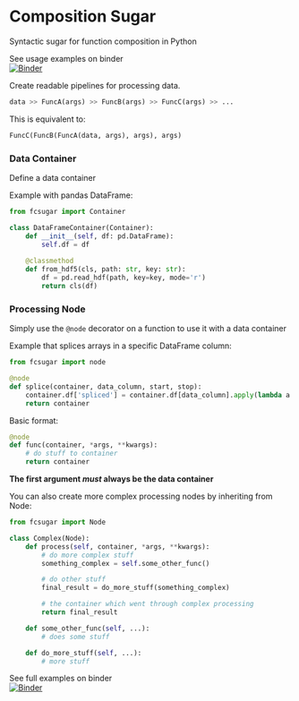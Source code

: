 # Composition Sugar
Syntactic sugar for function composition in Python

See usage examples on binder\
[![Binder](https://mybinder.org/badge_logo.svg)](https://mybinder.org/v2/gh/kushalkolar/composition_sugar/master)

Create readable pipelines for processing data.

```python
data >> FuncA(args) >> FuncB(args) >> FuncC(args) >> ...
```

This is equivalent to:

```python
FuncC(FuncB(FuncA(data, args), args), args)
```

### Data Container

Define a data container

Example with pandas DataFrame:

```python
from fcsugar import Container

class DataFrameContainer(Container):
    def __init__(self, df: pd.DataFrame):
        self.df = df
        
    @classmethod
    def from_hdf5(cls, path: str, key: str):
        df = pd.read_hdf(path, key=key, mode='r')
        return cls(df)
````

### Processing Node

Simply use the `@node` decorator on a function to use it with a data container

Example that splices arrays in a specific DataFrame column:

```python
from fcsugar import node

@node
def splice(container, data_column, start, stop):
    container.df['spliced'] = container.df[data_column].apply(lambda a: a[start:stop])
    return container
```
        
Basic format:

```python
@node
def func(container, *args, **kwargs):
    # do stuff to container
    return container
```

**The first argument _must_ always be the data container**

You can also create more complex processing nodes by inheriting from Node:

```python
from fcsugar import Node

class Complex(Node):        
    def process(self, container, *args, **kwargs):
        # do more complex stuff
        something_complex = self.some_other_func()

        # do other stuff
        final_result = do_more_stuff(something_complex)

        # the container which went through complex processing
        return final_result

    def some_other_func(self, ...):
        # does some stuff

    def do_more_stuff(self, ...):
        # more stuff
```

See full examples on binder\
[![Binder](https://mybinder.org/badge_logo.svg)](https://mybinder.org/v2/gh/kushalkolar/composition_sugar/master)
